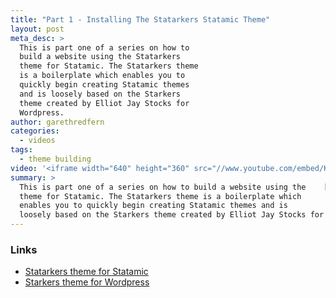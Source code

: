 ```yaml
---
title: "Part 1 - Installing The Statarkers Statamic Theme"
layout: post
meta_desc: >
  This is part one of a series on how to
  build a website using the Statarkers
  theme for Statamic. The Statarkers theme
  is a boilerplate which enables you to
  quickly begin creating Statamic themes
  and is loosely based on the Starkers
  theme created by Elliot Jay Stocks for
  Wordpress.
author: garethredfern
categories:
  - videos
tags:
  - theme building
video: '<iframe width="640" height="360" src="//www.youtube.com/embed/KtUtDVMKWvM" frameborder="0" allowfullscreen></iframe>'
summary: >
  This is part one of a series on how to build a website using the    [Statarkers](http://www.statamicthemes.com/themes/statarkers-theme)
  theme for Statamic. The Statarkers theme is a boilerplate which
  enables you to quickly begin creating Statamic themes and is
  loosely based on the Starkers theme created by Elliot Jay Stocks for Wordpress.
---
```

### Links
- [Statarkers theme for Statamic](http://www.statamicthemes.com/themes/statarkers-theme)
- [Starkers theme for Wordpress](http://elliotjaystocks.com/blog/starkers-3)

